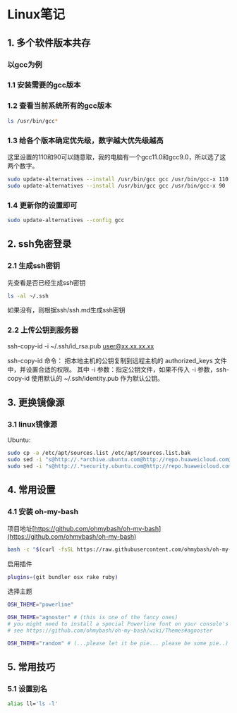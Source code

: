 # Linux笔记

## 1. 多个软件版本共存

### 以gcc为例

### 1.1 安装需要的gcc版本

### 1.2 查看当前系统所有的gcc版本

```bash
ls /usr/bin/gcc*
```

### 1.3 给各个版本确定优先级，数字越大优先级越高

这里设置的110和90可以随意取，我的电脑有一个gcc11.0和gcc9.0，所以选了这两个数字。

```bash
sudo update-alternatives --install /usr/bin/gcc gcc /usr/bin/gcc-x 110
sudo update-alternatives --install /usr/bin/gcc gcc /usr/bin/gcc-x 90
```

### 1.4 更新你的设置即可

```bash
sudo update-alternatives --config gcc
```

## 2. ssh免密登录

### 2.1 生成ssh密钥

先查看是否已经生成ssh密钥

```bash
ls -al ~/.ssh
```

如果没有，则根据ssh/ssh.md生成ssh密钥

### 2.2 上传公钥到服务器

ssh-copy-id -i ~/.ssh/id_rsa.pub  user@xx.xx.xx.xx

ssh-copy-id 命令：
把本地主机的公钥复制到远程主机的 authorized_keys 文件中，并设置合适的权限。
其中 -i 参数：指定公钥文件，如果不传入 -i 参数，ssh-copy-id 使用默认的 ~/.ssh/identity.pub 作为默认公钥。

## 3. 更换镜像源

### 3.1 linux镜像源

Ubuntu:

```bash
sudo cp -a /etc/apt/sources.list /etc/apt/sources.list.bak
sudo sed -i "s@http://.*archive.ubuntu.com@http://repo.huaweicloud.com@g" /etc/apt/sources.list
sudo sed -i "s@http://.*security.ubuntu.com@http://repo.huaweicloud.com@g" /etc/apt/sources.list
```

## 4. 常用设置

### 4.1 安装 oh-my-bash

项目地址[https://github.com/ohmybash/oh-my-bash](https://github.com/ohmybash/oh-my-bash)
```bash
bash -c "$(curl -fsSL https://raw.githubusercontent.com/ohmybash/oh-my-bash/master/tools/install.sh)"
```
启用插件
```bash
plugins=(git bundler osx rake ruby)
```
选择主题
```bash
OSH_THEME="powerline"

OSH_THEME="agnoster" # (this is one of the fancy ones)
# you might need to install a special Powerline font on your console's host for this to work
# see https://github.com/ohmybash/oh-my-bash/wiki/Themes#agnoster

OSH_THEME="random" # (...please let it be pie... please be some pie..)
```

## 5. 常用技巧

### 5.1 设置别名

```bash
alias ll='ls -l'
```
